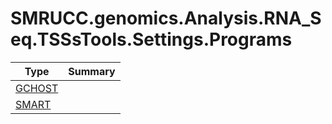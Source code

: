 ﻿
# SMRUCC.genomics.Analysis.RNA_Seq.TSSsTools.Settings.Programs

|Type|Summary|
|----|-------|
|[GCHOST](./GCHOST.md)||
|[SMART](./SMART.md)||

